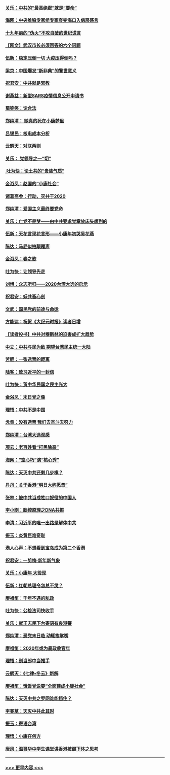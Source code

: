 #### [关乐：中共的“最高绝密”就是“要命”](../pages/nsc993/n11816946.md?t=01241511) 
#### [海网：中央维稳专家组专家夸完海口入病房感言](../pages/nsc993/n11815138.md?t=01241511) 
#### [十九年前的“伪火”不攻自破的世纪谎言](../pages/nsc993/n11813238.md?t=01241511) 
#### [【网文】武汉市长必须回答的六个问题](../pages/nsc993/n11813848.md?t=01241511) 
#### [伍新：稳定压倒一切 大疫压得倒吗？](../pages/nsc993/n11812634.md?t=01241511) 
#### [梁京：中国爆发“新非典”的警世意义](../pages/nsc993/n11812554.md?t=01241511) 
#### [祝君安：中共就是邪教](../pages/nsc993/n11812431.md?t=01241511) 
#### [谢燕益：新型SARS疫情信息公开申请书](../pages/nsc993/n11808840.md?t=01241511) 
#### [蜀笑笑：论合法](../pages/nsc993/n11808064.md?t=01241511) 
#### [郑纯清： 她真的死在小康梦里](../pages/nsc993/n11806623.md?t=01241511) 
#### [吕锡民：核电成本分析](../pages/nsc993/n11806284.md?t=01241511) 
#### [云鹤天：对联两则](../pages/nsc993/n11805957.md?t=01241511) 
#### [关乐： 党领导之一“切”](../pages/nsc993/n11804505.md?t=01241511) 
#### [ 吐为快：论土共的“贵族气质”](../pages/nsc993/n11804490.md?t=01241511) 
#### [金浴凤：赵国的“小康社会”](../pages/nsc993/n11804452.md?t=01241511) 
#### [诸葛高参：行动，灭共于2020](../pages/nsc993/n11804120.md?t=01241511) 
#### [郑纯清：爱国主义最终要党命](../pages/nsc993/n11802197.md?t=01241511) 
#### [关乐：亡党不是梦——由中共要求党章放床头想到的](../pages/nsc993/n11802156.md?t=01241511) 
#### [伍新：无花言现花言形——小康年初哭吴花燕](../pages/nsc993/n11800044.md?t=01241511) 
#### [陈达：马屁似拍颠覆声](../pages/nsc993/n11800010.md?t=01241511) 
#### [金浴凤：春之歌](../pages/nsc993/n11797687.md?t=01241511) 
#### [吐为快：让领导先走](../pages/nsc993/n11797512.md?t=01241511) 
#### [刘博：众志所归——2020台湾大选的启示](../pages/nsc993/n11796878.md?t=01241511) 
#### [祝君安：妖共畜心剖](../pages/nsc993/n11794273.md?t=01241511) 
#### [文武：国民党的前途与命运](../pages/nsc993/n11794198.md?t=01241511) 
#### [方能达：祝贺《大纪元时报》读者日增](../pages/nsc993/n11793807.md?t=01241511) 
#### [【读者投书】中共对穆斯林的迫害成扩大趋势](../pages/nsc993/n11791371.md?t=01241511) 
#### [中立：中共与民为敌 期望台湾民主统一大陆](../pages/nsc993/n11790392.md?t=01241511) 
#### [苦胆：一张选票的距离](../pages/nsc993/n11788914.md?t=01241511) 
#### [陆客：致习近平的一封信](../pages/nsc993/n11788867.md?t=01241511) 
#### [吐为快：贺中华民国之民主光大](../pages/nsc993/n11788618.md?t=01241511) 
#### [金浴凤：末日党之像](../pages/nsc993/n11787475.md?t=01241511) 
#### [理悟：中共不是中国](../pages/nsc993/n11787463.md?t=01241511) 
#### [念贲：没有选票  我们去奋斗去努力](../pages/nsc993/n11787398.md?t=01241511) 
#### [郑纯清：台湾大选观感](../pages/nsc993/n11786210.md?t=01241511) 
#### [项云：老百姓看“打黑除恶”](../pages/nsc993/n11785398.md?t=01241511) 
#### [海网：“空心朽”演“核心秀”](../pages/nsc993/n11783874.md?t=01241511) 
#### [陈达：天灭中共还剩几步棋？](../pages/nsc993/n11783719.md?t=01241511) 
#### [丹丹：关于香港“明日大屿愿景”](../pages/nsc993/n11783273.md?t=01241511) 
#### [张林：被中共当成牲口奴役的中国人](../pages/nsc993/n11782397.md?t=01241511) 
#### [李小刚：脑控原理之DNA共振](../pages/nsc993/n11780962.md?t=01241511) 
#### [李清：习近平的唯一出路是解体中共](../pages/nsc993/n11780866.md?t=01241511) 
#### [振玉：炎黄巨难奇耻](../pages/nsc993/n11779632.md?t=01241511) 
#### [港人心声：不想看到宝岛成为第二个香港](../pages/nsc993/n11778817.md?t=01241511) 
#### [祝君安：一剪梅‧新年新气象](../pages/nsc993/n11776340.md?t=01241511) 
#### [关乐：小康年 大役现](../pages/nsc993/n11774213.md?t=01241511) 
#### [伍新：红朝总理令怎总不灵？](../pages/nsc993/n11770813.md?t=01241511) 
#### [廖祖笙：千年不遇的乱政](../pages/nsc993/n11770373.md?t=01241511) 
#### [吐为快：公检法司快收手](../pages/nsc993/n11770359.md?t=01241511) 
#### [关乐：就王志民下台寄语有良港警](../pages/nsc993/n11769903.md?t=01241511) 
#### [郑纯清：恶党末日临 动辄挨掌嘴](../pages/nsc993/n11769356.md?t=01241511) 
#### [廖祖笙：2020年或为暴政收官年](../pages/nsc993/n11768216.md?t=01241511) 
#### [理悟：别当郎中当推手](../pages/nsc993/n11768243.md?t=01241511) 
#### [云鹤天：《七律▪冬云》新解](../pages/nsc993/n11768204.md?t=01241511) 
#### [廖祖笙：饿饭党说要“全面建成小康社会”](../pages/nsc993/n11767482.md?t=01241511) 
#### [陈达：天灭中共之罗网谁能挡住？](../pages/nsc993/n11767465.md?t=01241511) 
#### [李春草：天灭中共此其时](../pages/nsc993/n11767452.md?t=01241511) 
#### [振玉：寄语台湾](../pages/nsc993/n11767432.md?t=01241511) 
#### [理悟：小康在何方](../pages/nsc993/n11767394.md?t=01241511) 
#### [唐风：温哥华中学生课堂讲香港被踢下体之思考](../pages/nsc993/n11766848.md?t=01241511) 

----
#### [ >>> 更早内容 <<< ](../indexes/nsc993-earlier.md)
